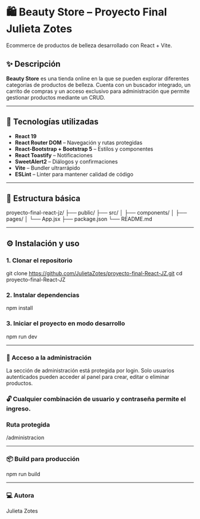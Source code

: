 # 🛍️ Beauty Store – Proyecto Final Julieta Zotes

Ecommerce de productos de belleza desarrollado con React + Vite.

## ✨ Descripción

**Beauty Store** es una tienda online en la que se pueden explorar diferentes categorías de productos de belleza. Cuenta con un buscador integrado, un carrito de compras y un acceso exclusivo para administración que permite gestionar productos mediante un CRUD.

---

## 🚀 Tecnologías utilizadas

- **React 19**
- **React Router DOM** – Navegación y rutas protegidas
- **React-Bootstrap + Bootstrap 5** – Estilos y componentes
- **React Toastify** – Notificaciones
- **SweetAlert2** – Diálogos y confirmaciones
- **Vite** – Bundler ultrarrápido
- **ESLint** – Linter para mantener calidad de código

---

## 📁 Estructura básica

proyecto-final-react-jz/
├── public/
├── src/
│ ├── components/
│ ├── pages/
│ └── App.jsx
├── package.json
└── README.md

---

## ⚙️ Instalación y uso

### 1. Clonar el repositorio

git clone https://github.com/JulietaZotes/proyecto-final-React-JZ.git
cd proyecto-final-React-JZ

### 2. Instalar dependencias

npm install

### 3. Iniciar el proyecto en modo desarrollo

npm run dev

---

### 🔐 Acceso a la administración

La sección de administración está protegida por login. Solo usuarios autenticados pueden acceder al panel para crear, editar o eliminar productos.

### 🔓 **Cualquier combinación de usuario y contraseña permite el ingreso.**

### Ruta protegida

/administracion

---

### 📦 Build para producción

npm run build

---

### 💻 Autora

Julieta Zotes